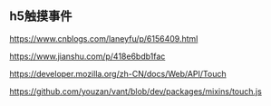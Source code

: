 ## h5触摸事件

https://www.cnblogs.com/laneyfu/p/6156409.html

https://www.jianshu.com/p/418e6bdb1fac

https://developer.mozilla.org/zh-CN/docs/Web/API/Touch

https://github.com/youzan/vant/blob/dev/packages/mixins/touch.js